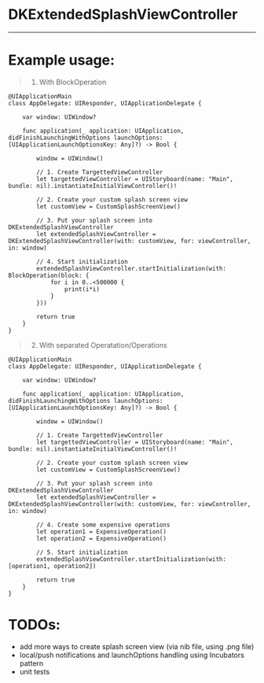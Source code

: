 DKExtendedSplashViewController
==============================
------------------------------

# Example usage:

> 1. With BlockOperation

```
@UIApplicationMain
class AppDelegate: UIResponder, UIApplicationDelegate {

    var window: UIWindow?

    func application(_ application: UIApplication, didFinishLaunchingWithOptions launchOptions: [UIApplicationLaunchOptionsKey: Any]?) -> Bool {
        
        window = UIWindow()
        
        // 1. Create TargettedViewController
        let targettedViewController = UIStoryboard(name: "Main", bundle: nil).instantiateInitialViewController()!

        // 2. Create your custom splash screen view
        let customView = CustomSplashScreenView()
        
        // 3. Put your splash screen into DKExtendedSplashViewController
        let extendedSplashViewController = DKExtendedSplashViewController(with: customView, for: viewController, in: window)
        
        // 4. Start initialization 
        extendedSplashViewController.startInitialization(with: BlockOperation(block: {
            for i in 0..<500000 {
                print(i*i)
            }
        }))
        
        return true
    }
}
```

> 2. With separated Operatation/Operations

```
@UIApplicationMain
class AppDelegate: UIResponder, UIApplicationDelegate {

    var window: UIWindow?

    func application(_ application: UIApplication, didFinishLaunchingWithOptions launchOptions: [UIApplicationLaunchOptionsKey: Any]?) -> Bool {
        
        window = UIWindow()
        
        // 1. Create TargettedViewController
        let targettedViewController = UIStoryboard(name: "Main", bundle: nil).instantiateInitialViewController()!

        // 2. Create your custom splash screen view
        let customView = CustomSplashScreenView()
        
        // 3. Put your splash screen into DKExtendedSplashViewController
        let extendedSplashViewController = DKExtendedSplashViewController(with: customView, for: viewController, in: window)
        
        // 4. Create some expensive operations
        let operation1 = ExpensiveOperation()
        let operation2 = ExpensiveOperation()
        
        // 5. Start initialization 
        extendedSplashViewController.startInitialization(with: [operation1, operation2])
        
        return true
    }
}
```
# TODOs:
- add more ways to create splash screen view (via nib file, using .png file)
- local/push notifications and launchOptions handling using Incubators pattern
- unit tests
